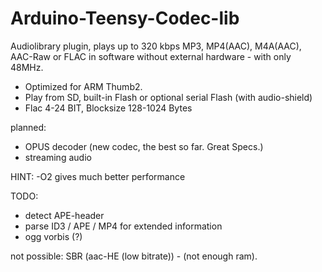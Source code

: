 Arduino-Teensy-Codec-lib
======================

Audiolibrary plugin, plays up to 320 kbps MP3, MP4(AAC), M4A(AAC), AAC-Raw or FLAC in software without external hardware - 
with only 48MHz.

- Optimized for ARM Thumb2.
- Play from SD, built-in Flash or optional serial Flash (with audio-shield)
- Flac 4-24 BIT, Blocksize 128-1024 Bytes

planned:
 - OPUS decoder (new codec, the best so far. Great Specs.)
 - streaming audio

 HINT: -O2 gives much better performance
 
 TODO:
 - detect APE-header
 - parse ID3 / APE / MP4 for extended information
 - ogg vorbis (?)
 
 not possible: SBR (aac-HE (low bitrate)) - (not enough ram).
